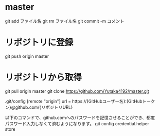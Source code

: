 # master
git add ファイル名
git rm ファイル名
git commit -m コメント

# リポジトリに登録
git push origin master

# リポジトリから取得
git pull origin master
git clone https://github.com/Yutaka4192/master.git

.git/config
[remote "origin"]
url = https://{GitHubユーザー名}:{GitHubトークン}@github.com/{リポジトリURL}

以下のコマンドで、github.comへのパスワードを記憶させることができ、都度パスワード入力しなくて済むようになります。
git config credential.helper store
